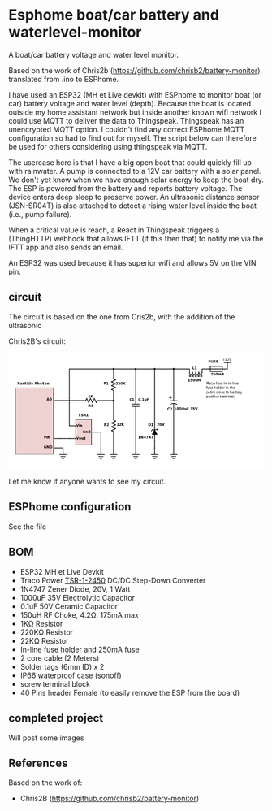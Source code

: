 # Esphome boat/car battery and waterlevel-monitor
A boat/car battery voltage and water level monitor.

Based on the work of Chris2b (https://github.com/chrisb2/battery-monitor), translated from .ino to ESPhome. 

I have used an ESP32 (MH et Live devkit) with ESPhome to monitor boat (or car) battery voltage and water level (depth). Because the boat is located outside my home assistant network but inside another known wifi network I could use MQTT to deliver the data to Thingspeak. Thingspeak has an unencrypted MQTT option. I couldn't find any correct ESPhome MQTT configuration so had to find out for myself. The script below can therefore be used for others considering using thingspeak via MQTT.

The usercase here is that I have a big open boat that could quickly fill up with rainwater. A pump is connected to a 12V car battery with a solar panel. We don't yet know when we have enough solar energy to keep the boat dry. The ESP is powered from the battery and reports battery voltage. The device enters deep sleep to preserve power. An ultrasonic distance sensor (JSN-SR04T) is also attached to detect a rising water level inside the boat (i.e., pump failure).

When a critical value is reach, a React in Thingspeak triggers a (ThingHTTP) webhook that allows IFTT (if this then that) to notify me via the IFTT app and also sends an email.

An ESP32 was used because it has superior wifi and allows 5V on the VIN pin.

## circuit
The circuit is based on the one from Cris2b, with the addition of the ultrasonic

Chris2B's circuit:

![project](battery-monitor%20circuit%20Chris2B.png?raw=true "Circuit")

Let me know if anyone wants to see my circuit.

## ESPhome configuration

See the file

## BOM

* ESP32 MH et Live Devkit
* Traco Power [TSR-1-2450](docs/tsr1.pdf) DC/DC Step-Down Converter
* 1N4747 Zener Diode, 20V, 1 Watt
* 1000uF 35V Electrolytic Capacitor
* 0.1uF 50V Ceramic Capacitor
* 150uH RF Choke, 4.2&Omega;, 175mA max
* 1K&Omega; Resistor
* 220K&Omega; Resistor
* 22K&Omega; Resistor
* In-line fuse holder and 250mA fuse
* 2 core cable (2 Meters)
* Solder tags (6mm ID) x 2
* IP66 waterproof case (sonoff)
* screw terminal block
* 40 Pins header Female (to easily remove the ESP from the board)


## completed project

Will post some images

## References

Based on the work of:
* Chris2B (https://github.com/chrisb2/battery-monitor)
